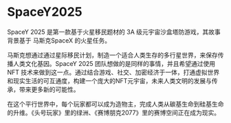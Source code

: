 # 

# SpaceY2025

SpaceY 2025 是第一款基于火星移民题材的 3A 级元宇宙沙盒塔防游戏，其故事背景基于 马斯克SpaceX 的火星任务。

马斯克想通过通过星际移民计划，制造一个适合人类生存的多行星世界，来保存传播人类文化基因。SpaceY 2025 团队想做的是同样的事情，并且希望通过使用 NFT 技术来做到这一点。通过结合游戏、社交、加密经济于一体，打通虚拟世界和现实生活的可互通度，构建一个庞大的NFT元宇宙，未来人类文明的发展与传承，带来更多新的可能性。

在这个平行世界中，每个玩家都可以成为造物主，完成人类从碳基生命到硅基生命的升维。《头号玩家》里的绿洲、《赛博朋克2077》里的赛博空间正在成为现实。

